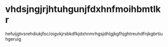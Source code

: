 # vhdsjngjrjhtuhgunjfdxhnfmoihbmtlkr
hefuijgtvsrehdiukjfsc/oigvkjrsbkdfkjdxhnmrhgsjdhlgjkgfhjghtreuhdfnjkgbrtiuhgeruig
